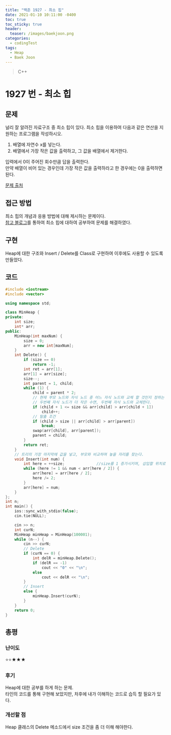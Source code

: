 ```yaml
---
title: "백준 1927 - 최소 힙"
date: 2021-01-10 10:11:00 -0400
toc: true
toc_sticky: true
header:
  teaser: /images/baekjoon.png
categories: 
  - codingTest
tags:
  - Heap
  - Baek Joon
---
```


> C++

1927 번 - 최소 힙
=============
 
## 문제
널리 잘 알려진 자료구조 중 최소 힙이 있다. 최소 힙을 이용하여 다음과 같은 연산을 지원하는 프로그램을 작성하시오.  
1. 배열에 자연수 x를 넣는다.
2. 배열에서 가장 작은 값을 출력하고, 그 값을 배열에서 제거한다.

입력에서 0이 주어진 회수만큼 답을 출력한다.  
만약 배열이 비어 있는 경우인데 가장 작은 값을 출력하라고 한 경우에는 0을 출력하면 된다.  

[문제 출처](https://www.acmicpc.net/problem/1927)

## 접근 방법
최소 힙의 개념과 응용 방법에 대해 제시하는 문제이다.  
[참고 블로그](https://reakwon.tistory.com/42)를 통하여 최소 힙에 대하여 공부하여 문제를 해결하였다.  

## 구현
Heap에 대한 구조와 Insert / Delete를 Class로 구현하여 이후에도 사용할 수 있도록 만들었다.  

## 코드
```c++
#include <iostream>
#include <vector>

using namespace std;

class MinHeap {
private:
	int size;
	int* arr;
public:
	MinHeap(int maxNum) {
		size = 0;
		arr = new int[maxNum];
	}
	int Delete() {
		if (size == 0)
			return -1;
		int ret = arr[1];
		arr[1] = arr[size];
		size--;
		int parent = 1, child;
		while (1) {
			child = parent * 2;
			// 현재 부모 노드와 자식 노드 중 어느 자식 노드와 교체 할 것인지 정하는 조건문
			// 두번째 자식 노드가 더 작은 수면, 두번째 자식 노드와 교체한다.
			if (child + 1 <= size && arr[child] > arr[child + 1])
				child++;
			// 탈출 조건
			if (child > size || arr[child] > arr[parent])
				break;
			swap(arr[child], arr[parent]);
			parent = child;
		}
		return ret;
	}
	// 트리의 가장 마지막에 값을 넣고, 부모와 비교하며 놓을 자리를 찾는다.
	void Insert(int num) {
		int here = ++size;				//size를 1 증가시키며, 삽입할 위치로 정한다.
		while (here != 1 && num < arr[here / 2]) {
			arr[here] = arr[here / 2];
			here /= 2;
		}
		arr[here] = num;
	}
};
int n;
int main() {
	ios::sync_with_stdio(false);
	cin.tie(NULL);

	cin >> n;
	int curN;
	MinHeap minHeap = MinHeap(100001);
	while (n--) {
		cin >> curN;
		// Delete
		if (curN == 0) {
			int delR = minHeap.Delete();
			if (delR == -1)
				cout << "0" << "\n";
			else
				cout << delR << "\n";
		}
		// Insert
		else {
			minHeap.Insert(curN);
		}
	}
	return 0;
}
```
## 총평
### 난이도
⭐⭐★★★
### 후기
Heap에 대한 공부를 하게 하는 문제.  
타인의 코드를 통해 구현해 보았지만, 차후에 내가 이해하는 코드로 습득 할 필요가 있다.  
### 개선할 점
Heap 클래스의 Delete 메소드에서 size 조건을 좀 더 이해 해야한다.